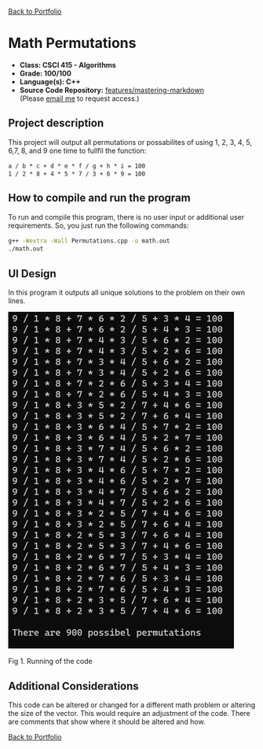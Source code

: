 [Back to Portfolio](../index.md)

Math Permutations
===============

-   **Class: CSCI 415 - Algorithms** 
-   **Grade: 100/100** 
-   **Language(s): C++** 
-   **Source Code Repository:** [features/mastering-markdown](https://github.com/JaredAndraszek42/Math-Permutations)  
    (Please [email me](mailto:JRAndraszek@csustudent.net?subject=GitHub%20Access) to request access.)

## Project description

This project will output all permutations or possabilites of using 1, 2, 3, 4, 5, 6,7, 8, and 9 one time to fullfil the function:

```
a / b * c + d * e * f / g + h * i = 100
1 / 2 * 8 + 4 * 5 * 7 / 3 + 6 * 9 = 100
```

## How to compile and run the program

To run and compile this program, there is no user input or additional user requirements. So, you just run the following commands:

```bash
g++ -Wextra -Wall Permutations.cpp -o math.out
./math.out
```

## UI Design

In this program it outputs all unique solutions to the problem on their own lines.

![screenshot](../images/Math-Permutations_running.png)

Fig 1. Running of the code

## Additional Considerations

This code can be altered or changed for a different math problem or altering the size of the vector. This would require an adjustment of the code. There are comments that show where it should be altered and how.

[Back to Portfolio](../index.md)